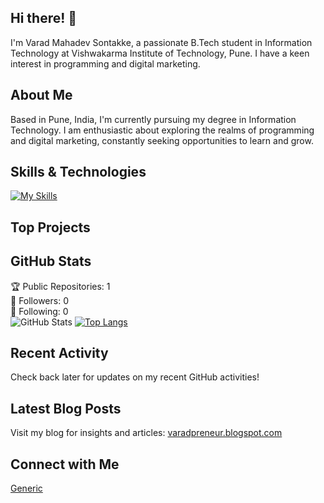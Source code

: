 ## Hi there! 👋

I'm Varad Mahadev Sontakke, a passionate B.Tech student in Information Technology at Vishwakarma Institute of Technology, Pune. I have a keen interest in programming and digital marketing.

## About Me

Based in Pune, India, I'm currently pursuing my degree in Information Technology. I am enthusiastic about exploring the realms of programming and digital marketing, constantly seeking opportunities to learn and grow.

## Skills & Technologies

[![My Skills](https://skillicons.dev/icons?i=cpp,html,css,mysql,mongodb,js,py,bootstrap&perline=8)](https://skillicons.dev)

## Top Projects



## GitHub Stats
🏆 Public Repositories: 1  
👥 Followers: 0  
👤 Following: 0  
![GitHub Stats](https://github-readme-stats.vercel.app/api?username=Varad-210&show_icons=true)
[![Top Langs](https://github-readme-stats.vercel.app/api/top-langs/?username=Varad-210&layout=compact&theme=dark)](https://github.com/anuraghazra/github-readme-stats)

## Recent Activity

Check back later for updates on my recent GitHub activities!

## Latest Blog Posts

Visit my blog for insights and articles: [varadpreneur.blogspot.com](http://varadpreneur.blogspot.com)

## Connect with Me

<a href="https://youtube.com/@varadpreneur210?si=KKVzevtArpggObuU" target="_blank" rel="noopener noreferrer"><Icon /> Generic</a>
